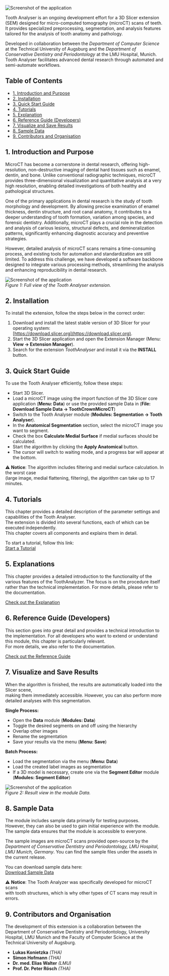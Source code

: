 ![Screenshot of the application](./Screenshots/logo.png)

Tooth Analyser is an ongoing development effort for a 3D Slicer extension (SEM)
designed for micro-computed tomography (microCT) scans of teeth. It provides
specialized preprocessing, segmentation, and analysis features tailored for
the analysis of tooth anatomy and pathology.

Developed in collaboration between the *Department of Computer Science* at
the Technical University of Augsburg and the *Department of Conservative
Dentistry and Periodontology* at the LMU Hospital, Munich. Tooth Analyser
facilitates advanced dental research through automated and semi-automate
workflows.

## Table of Contents
- [1. Introduction and Purpose](#1-introduction-and-purpose)
- [2. Installation](#2-installation)
- [3. Quick Start Guide](#3-quick-start-guide)
- [4. Tutorials](#4-tutorials)
- [5. Explanation](#5-explanation)
- [6. Reference Guide (Developers)](#6-reference-guide-developers)
- [7. Visualize and Save Results](#7-visualize-and-save-results)
- [8. Sample Data](#8-sample-data)
- [9. Contributors and Organisation](#9-contributors-and-organization)

## 1. Introduction and Purpose
MicroCT has become a cornerstone in dental research, offering high-resolution,
non-destructive imaging of dental hard tissues such as enamel, dentin, and bone.
Unlike conventional radiographic techniques, microCT provides three-dimensional
visualization and quantitative analysis at a very high resolution, enabling
detailed investigations of both healthy and pathological structures.

One of the primary applications in dental research is the study of tooth morphology
and development. By allowing precise examination of enamel thickness, dentin
structure, and root canal anatomy, it contributes to a deeper understanding of
tooth formation, variation among species, and forensic dentistry. Additionally,
microCT plays a crucial role in the detection and analysis of carious lesions,
structural defects, and demineralization patterns, significantly enhancing diagnostic
accuracy and preventive strategies. 

However, detailed analysis of microCT scans remains a time-consuming process,
and existing tools for automation and standardization are still limited. To address
this challenge, we have developed a software backbone designed to integrate various
processing methods, streamlining the analysis and enhancing reproducibility in
dental research.

![Screenshot of the application](/Screenshots/fullView.png)  
*Figure 1: Full view of the Tooth Analyser extension.*

## 2. Installation
To install the extension, follow the steps below in the correct order:
1. Download and install the latest stable version of 3D Slicer for your operating system:  
   [https://download.slicer.org](https://download.slicer.org).
2. Start the 3D Slicer application and open the Extension Manager (Menu: **View → Extension Manager**).
3. Search for the extension _ToothAnalyser_ and install it via the **INSTALL** button.

## 3. Quick Start Guide
To use the Tooth Analyser efficiently, follow these steps:

- Start 3D Slicer.  
- Load a microCT image using the import function of the 3D Slicer core application (**Menu: Data**)
    or use the provided sample Data in (**File: Download Sample Data → ToothCrownMicroCT**)
- Switch to the Tooth Analyser module (**Modules: Segmentation → Tooth Analyser**).  
- In the **Anatomical Segmentation** section, select the microCT image you want to segment.  
- Check the box **Calculate Medial Surface** if medial surfaces should be calculated.  
- Start the algorithm by clicking the **Apply Anatomical** button.  
- The cursor will switch to waiting mode, and a progress bar will appear at the bottom.  

⚠️ **Notice**: The algorithm includes filtering and medial surface calculation. In the worst case  
(large image, medial flattening, filtering), the algorithm can take up to 17 minutes.

## 4. Tutorials
This chapter provides a detailed description of the parameter settings and capabilities of the Tooth Analyser.  
The extension is divided into several functions, each of which can be executed independently.  
This chapter covers all components and explains them in detail.

To start a tutorial, follow this link:  
[Start a Tutorial](Documentation/Tutorial.md)

## 5. Explanations
This chapter provides a detailed introduction to the functionality of the various features of
the ToothAnalyzer. The focus is on the procedure itself rather than the technical implementation.
For more details, please refer to the documentation.


[Check out the Explanation](Documentation/Explanation.md)

## 6. Reference Guide (Developers)
This section goes into great detail and provides a technical introduction to the implementation.
For all developers who want to extend or understand this module, this chapter is particularly relevant.  
For more details, we also refer to the documentation.

[Check out the Reference Guide](Documentation/ReferenceGuide.md)

## 7. Visualize and Save Results
When the algorithm is finished, the results are automatically loaded into the Slicer scene,  
making them immediately accessible. However, you can also perform more detailed analyses with this segmentation.

**Single Process:**
- Open the **Data** module (**Modules: Data**)  
- Toggle the desired segments on and off using the hierarchy  
- Overlap other images  
- Rename the segmentation  
- Save your results via the menu (**Menu: Save**)  

**Batch Process:**
- Load the segmentation via the menu (**Menu: Data**)  
- Load the created label images as segmentation  
- If a 3D model is necessary, create one via the **Segment Editor** module (**Modules: Segment Editor**)  

![Screenshot of the application](./Screenshots/result.gif)  
*Figure 2: Result view in the module Data.*

## 8. Sample Data
The module includes sample data primarily for testing purposes.  
However, they can also be used to gain initial experience with the module.  
The sample data ensures that the module is accessible to everyone.

The sample images are microCT scans provided open-source by the *Department of Conservative Dentistry and Periodontology, LMU Hospital, LMU Munich, Germany*. You can find the sample files under the assets in the current release.

You can download sample data here:  
[Download Sample Data](https://github.com/lukaskonietzka/ToothAnalyserSampleData/releases/download/v1.0.0/P01A-C0005278.nii.gz)

⚠️ **Notice**: The Tooth Analyzer was specifically developed for microCT scans  
with tooth structures, which is why other types of CT scans may result in errors. 

## 9. Contributors and Organisation
The development of this extension is a collaboration between the Department of Conservative Dentistry and Periodontology, University Hospital, LMU Munich and the Faculty of Computer Science at the
Technical University of Augsburg.

- **Lukas Konietzka** _(THA)_  
- **Simon Hofmann** _(THA)_  
- **Dr. med. Elias Walter** _(LMU)_  
- **Prof. Dr. Peter Rösch** _(THA)_  
